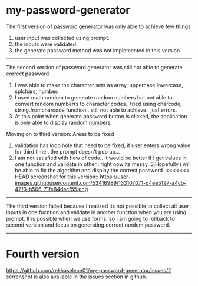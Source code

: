 # my-password-generator

The first version of password generator was only able to achieve few things
1. user input was collected using prompt.
2. the inputs were validated.
3. the generate password method was not implemented in this version.
********************************************
The second version of password generator was still not able to generate correct password

1. I was able to make the character sets as array, uppercase,lowercase, splchars, number.
2. I used math.random to generate random numbers but not able to convert random numberrs to character codes.. tried using charcode, string.fromcharcode function.. still not able to achieve..
just errors.
3. At this point when generate password button is clicked, the application is only able to display random numbers.

Moving on to third version:
Areas to be fixed
1. validation has loop hole that need to be fixed, if user enters wrong value for third time.. the prompt doesn't pop up... 
2. I am not satisfied with flow of code.. it would be better if i get values in one function and validate in other.. right now its messy.
3.Hopefully i will be able to fix the algorithm and display the correct password.
<<<<<<< HEAD
screenshot for this version:: https://user-images.githubusercontent.com/53416989/133107071-d4ee5197-a4cb-42f3-b506-71fe84dacf55.png



********
The third version failed because I realized its not possible to collect all user inputs in one fucntion and validate in another function when you are using prompt. It is possible when we use forms. so I am going to rollback to second version and focus on generating correct random password.
**************************
Fourth version
=======
https://github.com/rekhaselvan01/my-password-generator/issues/2
scrrenshot is also available in the issues section in github.

